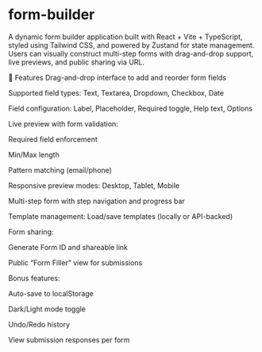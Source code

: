 # form-builder
A dynamic form builder application built with React + Vite + TypeScript, styled using Tailwind CSS, and powered by Zustand for state management. Users can visually construct multi-step forms with drag-and-drop support, live previews, and public sharing via URL.

🚀 Features
Drag-and-drop interface to add and reorder form fields

Supported field types: Text, Textarea, Dropdown, Checkbox, Date

Field configuration: Label, Placeholder, Required toggle, Help text, Options

Live preview with form validation:

Required field enforcement

Min/Max length

Pattern matching (email/phone)

Responsive preview modes: Desktop, Tablet, Mobile

Multi-step form with step navigation and progress bar

Template management: Load/save templates (locally or API-backed)

Form sharing:

Generate Form ID and shareable link

Public “Form Filler” view for submissions

Bonus features:

Auto-save to localStorage

Dark/Light mode toggle

Undo/Redo history

View submission responses per form

